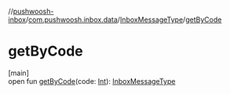 //[pushwoosh-inbox](../../../index.md)/[com.pushwoosh.inbox.data](../index.md)/[InboxMessageType](index.md)/[getByCode](get-by-code.md)

# getByCode

[main]\
open fun [getByCode](get-by-code.md)(code: [Int](https://kotlinlang.org/api/latest/jvm/stdlib/kotlin-stdlib/kotlin/-int/index.html)): [InboxMessageType](index.md)
